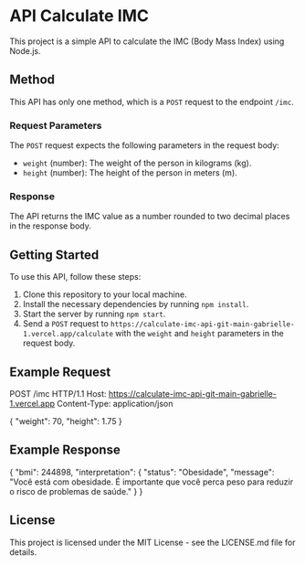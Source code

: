 # API Calculate IMC

This project is a simple API to calculate the IMC (Body Mass Index) using Node.js.

## Method

This API has only one method, which is a `POST` request to the endpoint `/imc`.

### Request Parameters

The `POST` request expects the following parameters in the request body:

- `weight` (number): The weight of the person in kilograms (kg).
- `height` (number): The height of the person in meters (m).

### Response

The API returns the IMC value as a number rounded to two decimal places in the response body.

## Getting Started

To use this API, follow these steps:

1. Clone this repository to your local machine.
2. Install the necessary dependencies by running `npm install`.
3. Start the server by running `npm start`.
4. Send a `POST` request to `https://calculate-imc-api-git-main-gabrielle-1.vercel.app/calculate` with the `weight` and `height` parameters in the request body.

## Example Request

POST /imc HTTP/1.1
Host: https://calculate-imc-api-git-main-gabrielle-1.vercel.app
Content-Type: application/json

{
  "weight": 70,
  "height": 1.75
}

## Example Response

{
  "bmi": 244898,
  "interpretation": {
    "status": "Obesidade",
    "message": "Você está com obesidade. É importante que você perca peso para reduzir o risco de problemas de saúde."
  }
}


## License

This project is licensed under the MIT License - see the LICENSE.md file for details.

